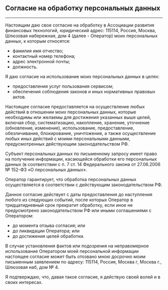 ## Согласие на обработку персональных данных
___
Настоящим даю свое согласие на обработку в Ассоциации развития финансовых технологий, юридический адрес: 115114, Россия, Москва, Шлюзовая набережная, дом 4 (далее - Оператор) моих персональных данных, к которым относятся:

* фамилия имя отчество;
* контактный номер телефона;
* адрес электронной почты;
* должность.

Я даю согласие на использование моих персональных данных в целях:

* предоставления услуг пользования сервисом;
* обеспечения соблюдения законов и иных нормативных правовых актов.

Настоящее согласие предоставляется на осуществление любых действий в отношении моих персональных данных, которые необходимы или желаемы для достижения указанных выше целей, включая сбор, систематизацию, накопление, хранение, уточнение (обновление, изменение), использование, предоставление, обезличивание, блокирование, уничтожение, а также осуществление любых иных действий с моими персональными данными, предусмотренных действующим законодательством РФ.

Субъект персональных данных по письменному запросу имеет право на получение информации, касающейся обработки его персональных данных (в соответствии с п. 7 ст. 14 Федерального закона от 27.06.2006 № 152-ФЗ «О персональных данных».

Оператор гарантирует, что обработка персональных данных осуществляется в соответствии с действующим законодательством РФ.

Данное согласие действует с даты предоставления до наступления любого из следующих событий, после которых Оператор в тридцатидневный срок прекратит обработку, если иное не предусмотрено законодательством РФ или иными соглашениями c Оператором:

* до момента отзыва согласия; или
* до ликвидации Оператора; или
* до достижения целей обработки.

В случае установления фактов или подозрения на неправомерное использование Оператором моей персональной информации настоящее согласие может быть отозвано мною досрочно моим письменным заявлением по адресу: 115114, Россия, Москва г, Москва г., Шлюзовая наб, дом № 4.

Я подтверждаю, что, давая такое согласие, я действую своей волей и в своих интересах.
